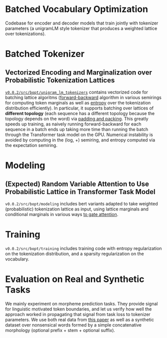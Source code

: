 # Batched Vocabulary Optimization

Codebase for encoder and decoder models that train jointly with tokenizer parameters (a unigramLM style tokenizer that produces a weighted lattice over tokenizations).

# Batched Tokenizer
## Vectorized Encoding and Marginalization over Probabilistic Tokenization Lattices
[`v0.0.2/src/bopt/unigram_lm_tokenizers`](https://github.com/zhichul/bopt/tree/a2a338b102c8ec244d516a121fdac2b2cda4bde4/v0.0.2/src/bopt/unigram_lm_tokenizers) contains vectorized code for batching lattice algoritms ([forward-backward](https://github.com/zhichul/bopt/blob/main/v0.0.2/src/bopt/unigram_lm_tokenizers/inference/forward_backward.py) algorithm in various semirings for computing token marginals as well as [entropy](https://github.com/zhichul/bopt/blob/main/v0.0.2/src/bopt/unigram_lm_tokenizers/inference/entropy.py) over the tokenization distribution efficiently). 
In particular, it supports batching over lattices of **different topology** (each sequence has a different topology because the topology depends on the word) via [padding and packing](https://github.com/zhichul/bopt/tree/main/v0.0.2/src/bopt/unigram_lm_tokenizers/encoding).
This greatly speeds up training, as naively running forward-backward for each sequence in a batch ends up taking more time than running the batch through the Transformer task model on the GPU.
Numerical instability is avoided by computing in the (log, +) semiring, and entropy computed via the expectation semiring.

# Modeling
## (Expected) Random Variable Attention to Use Probabilistic Lattice in Transformer Task Model
`v0.0.2/src/bopt/modeling` includes bert variants adapted to take weighted (probabilistic) tokenization lattice as input, using lattice marginals and conditional marginals in various ways [to gate attention](https://github.com/zhichul/bopt/blob/a2a338b102c8ec244d516a121fdac2b2cda4bde4/v0.0.2/src/bopt/modeling/modeling_bert.py#L433). 

# Training
`v0.0.2/src/bopt/training` includes training code with entropy regularization on the tokenization distribution, and a sparsity regularization on the vocabulary.

# Evaluation on Real and Synthetic Tasks
We mainly experiment on morpheme prediction tasks. They provide signal for linguistic motivated token boundaries, and let us verify how well the approach worked in propagating that signal from task loss to tokenizer parameters. We use both real data from [this paper](https://aclanthology.org/2021.acl-long.279/) as well as a synthetic dataset over nonsensical words formed by a simple concatenative morphology (optional prefix + stem + optional suffix).
